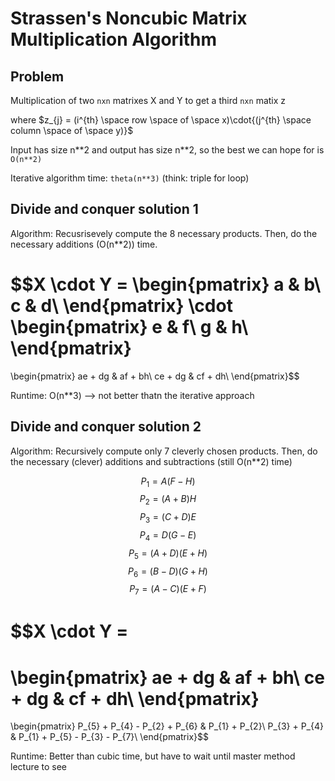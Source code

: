 # Strassen's Noncubic Matrix Multiplication Algorithm
## Problem
Multiplication of two `nxn` matrixes X and Y to get a third `nxn` matix z

where $z_{j} = (i^{th} \space row \space of \space x)\cdot{(j^{th} \space column \space of \space y)}$

Input has size n\**2 and output has size n**2, so the best we can hope for is `O(n**2)`

Iterative algorithm time: `theta(n**3)` (think: triple for loop)

## Divide and conquer solution 1
Algorithm:
Recusrisevely compute the 8 necessary products. Then, do the necessary additions (O(n**2)) time.

$$X \cdot Y = 
\begin{pmatrix}
a & b\\ 
c & d\\
\end{pmatrix}
\cdot
\begin{pmatrix}
e & f\\ 
g & h\\
\end{pmatrix}
=
\begin{pmatrix}
ae + dg & af + bh\\ 
ce + dg & cf + dh\\
\end{pmatrix}$$



Runtime: O(n**3) --> not better thatn the iterative approach

## Divide and conquer solution 2
Algorithm:
Recursively compute only 7 cleverly chosen products. Then, do the necessary (clever) additions and subtractions (still O(n**2) time)

$$P_{1} = A(F-H)$$
$$P_{2} = (A+B)H$$
$$P_{3} = (C+D)E$$
$$P_{4} = D(G-E)$$
$$P_{5} = (A+D)(E+H)$$
$$P_{6} = (B-D)(G+H)$$
$$P_{7} = (A-C)(E+F)$$

$$X \cdot Y = 
=
\begin{pmatrix}
ae + dg & af + bh\\ 
ce + dg & cf + dh\\
\end{pmatrix}
=
\begin{pmatrix}
P_{5} + P_{4} - P_{2} + P_{6} & P_{1} + P_{2}\\ 
P_{3} + P_{4} & P_{1} + P_{5} - P_{3} - P_{7}\\
\end{pmatrix}$$

Runtime: Better than cubic time, but have to wait until master method lecture to see

